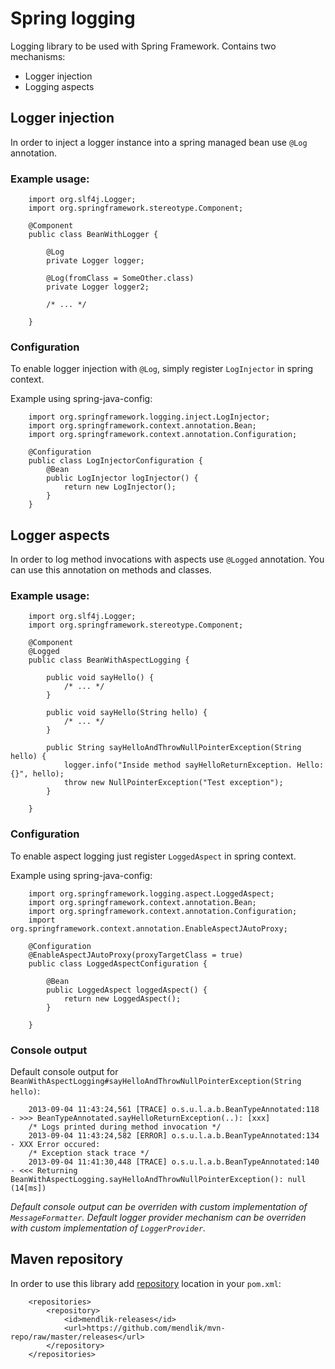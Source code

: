 Spring logging
==============

Logging library to be used with Spring Framework.
Contains two mechanisms:

- Logger injection 
- Logging aspects

Logger injection
----------------

In order to inject a logger instance into a spring managed bean use `@Log` annotation.

### Example usage:

		
		import org.slf4j.Logger;
		import org.springframework.stereotype.Component;

		@Component
		public class BeanWithLogger {
			
			@Log
			private Logger logger;

			@Log(fromClass = SomeOther.class)
			private Logger logger2;
			
			/* ... */
			
		}

### Configuration

To enable logger injection with `@Log`, simply register `LogInjector` in spring context.

Example using spring-java-config:

		import org.springframework.logging.inject.LogInjector;
		import org.springframework.context.annotation.Bean;
		import org.springframework.context.annotation.Configuration;

		@Configuration
		public class LogInjectorConfiguration {
			@Bean
			public LogInjector logInjector() {
				return new LogInjector();
			}
		}

Logger aspects
--------------

In order to log method invocations with aspects use `@Logged` annotation.
You can use this annotation on methods and classes.

### Example usage:

		import org.slf4j.Logger;
		import org.springframework.stereotype.Component;

		@Component
		@Logged
		public class BeanWithAspectLogging {
	
			public void sayHello() {
				/* ... */
			}

			public void sayHello(String hello) {
				/* ... */
			}

			public String sayHelloAndThrowNullPointerException(String hello) {
				logger.info("Inside method sayHelloReturnException. Hello: {}", hello);
				throw new NullPointerException("Test exception");
			}
	
		}

### Configuration

To enable aspect logging just register `LoggedAspect` in spring context.

Example using spring-java-config:

		import org.springframework.logging.aspect.LoggedAspect;
		import org.springframework.context.annotation.Bean;
		import org.springframework.context.annotation.Configuration;
		import org.springframework.context.annotation.EnableAspectJAutoProxy;

		@Configuration
		@EnableAspectJAutoProxy(proxyTargetClass = true)
		public class LoggedAspectConfiguration {

			@Bean
			public LoggedAspect loggedAspect() {
				return new LoggedAspect();
			}

		}

### Console output

Default console output for `BeanWithAspectLogging#sayHelloAndThrowNullPointerException(String hello)`:

		2013-09-04 11:43:24,561 [TRACE] o.s.u.l.a.b.BeanTypeAnnotated:118 - >>> BeanTypeAnnotated.sayHelloReturnException(..): [xxx]
		/* Logs printed during method invocation */
		2013-09-04 11:43:24,582 [ERROR] o.s.u.l.a.b.BeanTypeAnnotated:134 - XXX Error occured: 
		/* Exception stack trace */
		2013-09-04 11:41:30,448 [TRACE] o.s.u.l.a.b.BeanTypeAnnotated:140 - <<< Returning BeanWithAspectLogging.sayHelloAndThrowNullPointerException(): null (14[ms])

*Default console output can be overriden with custom implementation of `MessageFormatter`.*
*Default logger provider mechanism can be overriden with custom implementation of `LoggerProvider`.*


Maven repository
----------------

In order to use this library add [repository](http://github.com/mendlik/mvn-repo) location in your `pom.xml`:

		<repositories>
		    <repository>
		        <id>mendlik-releases</id>
		        <url>https://github.com/mendlik/mvn-repo/raw/master/releases</url>
		    </repository>
		</repositories>
